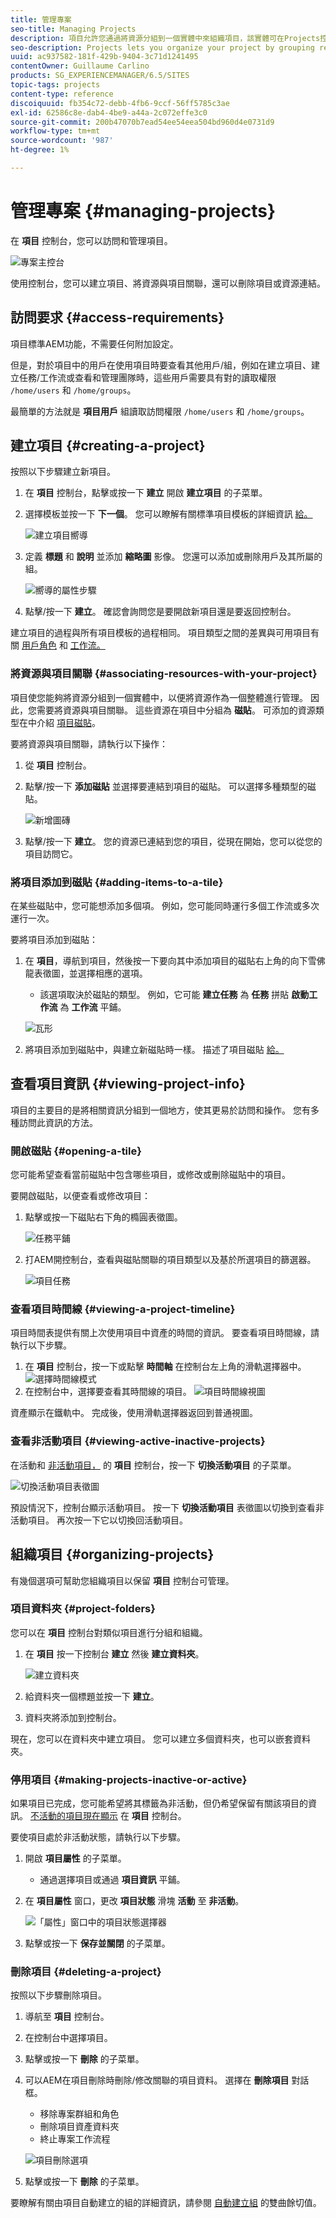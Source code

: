 ```yaml
---
title: 管理專案
seo-title: Managing Projects
description: 項目允許您通過將資源分組到一個實體中來組織項目，該實體可在Projects控制台中訪問和管理
seo-description: Projects lets you organize your project by grouping resources into one entity which can be acessed and managed intheProjects console
uuid: ac937582-181f-429b-9404-3c71d1241495
contentOwner: Guillaume Carlino
products: SG_EXPERIENCEMANAGER/6.5/SITES
topic-tags: projects
content-type: reference
discoiquuid: fb354c72-debb-4fb6-9ccf-56ff5785c3ae
exl-id: 62586c8e-dab4-4be9-a44a-2c072effe3c0
source-git-commit: 200b47070b7ead54ee54eea504bd960d4e0731d9
workflow-type: tm+mt
source-wordcount: '987'
ht-degree: 1%

---
```



# 管理專案 {#managing-projects}

在 **項目** 控制台，您可以訪問和管理項目。

![專案主控台](assets/projects-console.png)

使用控制台，您可以建立項目、將資源與項目關聯，還可以刪除項目或資源連結。

## 訪問要求 {#access-requirements}

項目標準AEM功能，不需要任何附加設定。

但是，對於項目中的用戶在使用項目時要查看其他用戶/組，例如在建立項目、建立任務/工作流或查看和管理團隊時，這些用戶需要具有對的讀取權限 `/home/users` 和 `/home/groups`。

最簡單的方法就是 **項目用戶** 組讀取訪問權限 `/home/users` 和 `/home/groups`。

## 建立項目 {#creating-a-project}

按照以下步驟建立新項目。

1. 在 **項目** 控制台，點擊或按一下 **建立** 開啟 **建立項目** 的子菜單。
1. 選擇模板並按一下 **下一個**。 您可以瞭解有關標準項目模板的詳細資訊 [給。](/help/sites-authoring/projects.md#project-templates)

   ![建立項目嚮導](assets/create-project-wizard.png)

1. 定義 **標題** 和 **說明** 並添加 **縮略圖** 影像。 您還可以添加或刪除用戶及其所屬的組。

   ![嚮導的屬性步驟](assets/create-project-wizard-properties.png)

1. 點擊/按一下 **建立**。 確認會詢問您是要開啟新項目還是要返回控制台。

建立項目的過程與所有項目模板的過程相同。 項目類型之間的差異與可用項目有關 [用戶角色](/help/sites-authoring/projects.md) 和 [工作流。](/help/sites-authoring/projects-with-workflows.md)

### 將資源與項目關聯 {#associating-resources-with-your-project}

項目使您能夠將資源分組到一個實體中，以便將資源作為一個整體進行管理。 因此，您需要將資源與項目關聯。 這些資源在項目中分組為 **磁貼**。 可添加的資源類型在中介紹 [項目磁貼](/help/sites-authoring/projects.md#project-tiles)。

要將資源與項目關聯，請執行以下操作：

1. 從 **項目** 控制台。
1. 點擊/按一下 **添加磁貼** 並選擇要連結到項目的磁貼。 可以選擇多種類型的磁貼。

   ![新增圖磚](assets/project-add-tile.png)

1. 點擊/按一下 **建立**。 您的資源已連結到您的項目，從現在開始，您可以從您的項目訪問它。

### 將項目添加到磁貼 {#adding-items-to-a-tile}

在某些磁貼中，您可能想添加多個項。 例如，您可能同時運行多個工作流或多次運行一次。

要將項目添加到磁貼：

1. 在 **項目**，導航到項目，然後按一下要向其中添加項目的磁貼右上角的向下雪佛龍表徵圖，並選擇相應的選項。

   * 該選項取決於磁貼的類型。 例如，它可能 **建立任務** 為 **任務** 拼貼 **啟動工作流** 為 **工作流** 平鋪。

   ![瓦形](assets/project-tile-create-task.png)

1. 將項目添加到磁貼中，與建立新磁貼時一樣。 描述了項目磁貼 [給。](/help/sites-authoring/projects.md#project-tiles)

## 查看項目資訊 {#viewing-project-info}

項目的主要目的是將相關資訊分組到一個地方，使其更易於訪問和操作。 您有多種訪問此資訊的方法。

### 開啟磁貼 {#opening-a-tile}

您可能希望查看當前磁貼中包含哪些項目，或修改或刪除磁貼中的項目。

要開啟磁貼，以便查看或修改項目：

1. 點擊或按一下磁貼右下角的橢圓表徵圖。

   ![任務平鋪](assets/project-tile-tasks.png)

1. 打AEM開控制台，查看與磁貼關聯的項目類型以及基於所選項目的篩選器。

   ![項目任務](assets/project-tasks.png)

### 查看項目時間線 {#viewing-a-project-timeline}

項目時間表提供有關上次使用項目中資產的時間的資訊。 要查看項目時間線，請執行以下步驟。

1. 在 **項目** 控制台，按一下或點擊 **時間軸** 在控制台左上角的滑軌選擇器中。
   ![選擇時間線模式](assets/projects-timeline-rail.png)
2. 在控制台中，選擇要查看其時間線的項目。
   ![項目時間線視圖](assets/project-timeline-view.png)

資產顯示在鐵軌中。 完成後，使用滑軌選擇器返回到普通視圖。

### 查看非活動項目 {#viewing-active-inactive-projects}

在活動和 [非活動項目，](#making-projects-inactive-or-active) 的 **項目** 控制台，按一下 **切換活動項目** 的子菜單。

![切換活動項目表徵圖](assets/projects-toggle-active.png)

預設情況下，控制台顯示活動項目。 按一下 **切換活動項目** 表徵圖以切換到查看非活動項目。 再次按一下它以切換回活動項目。

## 組織項目 {#organizing-projects}

有幾個選項可幫助您組織項目以保留 **項目** 控制台可管理。

### 項目資料夾 {#project-folders}

您可以在 **項目** 控制台對類似項目進行分組和組織。

1. 在 **項目** 按一下控制台 **建立** 然後 **建立資料夾**。

   ![建立資料夾](assets/project-create-folder.png)

1. 給資料夾一個標題並按一下 **建立**。

1. 資料夾將添加到控制台。

現在，您可以在資料夾中建立項目。 您可以建立多個資料夾，也可以嵌套資料夾。

### 停用項目 {#making-projects-inactive-or-active}

如果項目已完成，您可能希望將其標籤為非活動，但仍希望保留有關該項目的資訊。 [不活動的項目現在顯示](#viewing-active-inactive-projects) 在 **項目** 控制台。

要使項目處於非活動狀態，請執行以下步驟。

1. 開啟 **項目屬性** 的子菜單。
   * 通過選擇項目或通過 **項目資訊** 平鋪。
1. 在 **項目屬性** 窗口，更改 **項目狀態** 滑塊 **活動** 至 **非活動**。

   ![「屬性」窗口中的項目狀態選擇器](assets/project-status.png)

1. 點擊或按一下 **保存並關閉** 的子菜單。

### 刪除項目 {#deleting-a-project}

按照以下步驟刪除項目。

1. 導航至 **項目** 控制台。
1. 在控制台中選擇項目。
1. 點擊或按一下 **刪除** 的子菜單。
1. 可以AEM在項目刪除時刪除/修改關聯的項目資料。 選擇在 **刪除項目** 對話框。
   * 移除專案群組和角色
   * 刪除項目資產資料夾
   * 終止專案工作流程

   ![項目刪除選項](assets/project-delete-options.png)
1. 點擊或按一下 **刪除** 的子菜單。

要瞭解有關由項目自動建立的組的詳細資訊，請參閱 [自動建立組](/help/sites-authoring/projects.md#auto-group-creation) 的雙曲餘切值。
